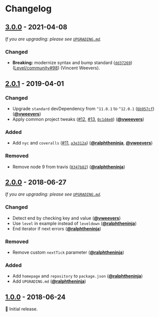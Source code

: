 # Changelog

## [3.0.0] - 2021-04-08

_If you are upgrading: please see [`UPGRADING.md`](UPGRADING.md)._

### Changed

- **Breaking:** modernize syntax and bump standard ([`dd37269`](https://github.com/Level/concat-iterator/commit/dd37269)) ([Level/community#98](https://github.com/Level/community/issues/98)) (Vincent Weevers).

## [2.0.1] - 2019-04-01

### Changed

- Upgrade `standard` devDependency from `^11.0.1` to `^12.0.1` ([`6b957cf`](https://github.com/Level/concat-iterator/commit/6b957cf)) ([**@vweevers**](https://github.com/vweevers))
- Apply common project tweaks ([#12](https://github.com/Level/concat-iterator/issues/12), [#13](https://github.com/Level/concat-iterator/issues/13), [`0c1d4e0`](https://github.com/Level/concat-iterator/commit/0c1d4e0)) ([**@vweevers**](https://github.com/vweevers))

### Added

- Add `nyc` and `coveralls` ([#11](https://github.com/Level/concat-iterator/issues/11), [`a3e312a`](https://github.com/Level/concat-iterator/commit/a3e312a)) ([**@ralphtheninja**](https://github.com/ralphtheninja), [**@vweevers**](https://github.com/vweevers))

### Removed

- Remove node 9 from travis ([`0347b82`](https://github.com/Level/concat-iterator/commit/0347b82)) ([**@ralphtheninja**](https://github.com/ralphtheninja))

## [2.0.0] - 2018-06-27

_If you are upgrading: please see [`UPGRADING.md`](UPGRADING.md)._

### Changed

- Detect end by checking key and value ([**@vweevers**](https://github.com/vweevers))
- Use `level` in example instead of `leveldown` ([**@ralphtheninja**](https://github.com/ralphtheninja))
- End iterator if next errors ([**@ralphtheninja**](https://github.com/ralphtheninja))

### Removed

- Remove custom `nextTick` parameter ([**@ralphtheninja**](https://github.com/ralphtheninja))

### Added

- Add `homepage` and `repository` to `package.json` ([**@ralphtheninja**](https://github.com/ralphtheninja))
- Add `UPGRADING.md` ([**@ralphtheninja**](https://github.com/ralphtheninja))

## [1.0.0] - 2018-06-24

:seedling: Initial release.

[3.0.0]: https://github.com/Level/concat-iterator/releases/tag/v3.0.0

[2.0.1]: https://github.com/Level/concat-iterator/releases/tag/v2.0.1

[2.0.0]: https://github.com/Level/concat-iterator/releases/tag/v2.0.0

[1.0.0]: https://github.com/Level/concat-iterator/releases/tag/v1.0.0
